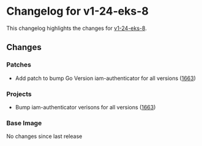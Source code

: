 # Changelog for v1-24-eks-8

This changelog highlights the changes for [v1-24-eks-8](https://github.com/aws/eks-distro/tree/v1-24-eks-8).

## Changes

### Patches
* Add patch to bump Go Version iam-authenticator for all versions ([1663](https://github.com/aws/eks-distro/pull/1663))

### Projects
* Bump iam-authenticator verisons for all versions ([1663](https://github.com/aws/eks-distro/pull/1663))

### Base Image
No changes since last release

